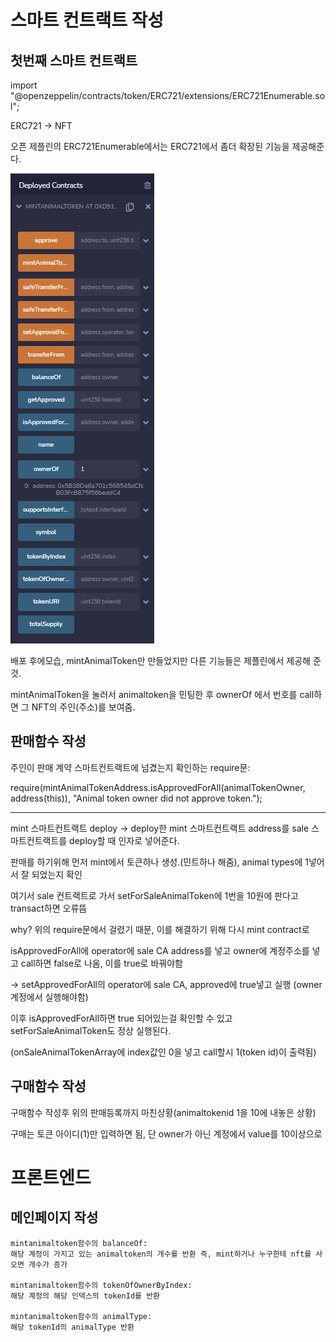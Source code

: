 # 스마트 컨트랙트 작성

## 첫번째 스마트 컨트랙트

import "@openzeppelin/contracts/token/ERC721/extensions/ERC721Enumerable.sol";

ERC721 -> NFT

오픈 제플린의 ERC721Enumerable에서는 ERC721에서 좀더 확장된 기능을 제공해준다.

![image-20220224123024666](summary.assets/image-20220224123024666.png)

배포 후에모습,  mintAnimalToken만 만들었지만 다른 기능들은 제플린에서 제공해 준 것.

mintAnimalToken을 눌러서 animaltoken을 민팅한 후 ownerOf 에서 번호를 call하면 그 NFT의 주인(주소)를 보여줌.



## 판매함수 작성

주인이 판매 계약 스마트컨트랙트에 넘겼는지 확인하는 require문:

require(mintAnimalTokenAddress.isApprovedForAll(animalTokenOwner, address(this)), "Animal token owner did not approve token.");

---

mint 스마트컨트랙트 deploy -> deploy한 mint 스마트컨트랙트 address를 sale 스마트컨트랙트를 deploy할 때 인자로 넣어준다.



판매를 하기위해 먼저 mint에서 토큰하나 생성.(민트하나 해줌), animal types에 1넣어서 잘 되었는지 확인

여기서 sale 컨트랙트로 가서 setForSaleAnimalToken에 1번을 10원에 판다고 transact하면 오류뜸

why? 위의 require문에서 걸렸기 때문, 이를 해결하기 위해 다시 mint contract로

isApprovedForAll에 operator에 sale CA address를 넣고 owner에 계정주소를 넣고 call하면 false로 나옴, 이를 true로 바꿔야함

-> setApprovedForAll의 operator에 sale CA, approved에 true넣고 실행 (owner계정에서 실행해야함)

이후 isApprovedForAll하면 true 되어있는걸 확인할 수 있고 setForSaleAnimalToken도 정상 실행된다.

 (onSaleAnimalTokenArray에 index값인 0을 넣고 call할시 1(token id)이 출력됨)



## 구매함수 작성

구매함수 작성후 위의 판매등록까지 마친상황(animaltokenid 1을 10에 내놓은 상황)

구매는 토큰 아이디(1)만 입력하면 됨, 단 owner가 아닌 계정에서 value를 10이상으로



# 프론트엔드

## 메인페이지 작성

```
mintanimaltoken함수의 balanceOf:
해당 계정이 가지고 있는 animaltoken의 개수를 반환 즉, mint하거나 누구한테 nft를 사오면 개수가 증가

mintanimaltoken함수의 tokenOfOwnerByIndex:
해당 계정의 해당 인덱스의 tokenId를 반환

mintanimaltoken함수의 animalType:
해당 tokenId의 animalType 반환


```





